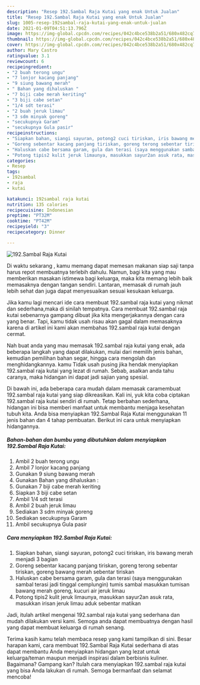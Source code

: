 ```yaml
---
description: "Resep 192.Sambal Raja Kutai yang enak Untuk Jualan"
title: "Resep 192.Sambal Raja Kutai yang enak Untuk Jualan"
slug: 1005-resep-192sambal-raja-kutai-yang-enak-untuk-jualan
date: 2021-01-09T04:51:13.796Z
image: https://img-global.cpcdn.com/recipes/042c4bce538b2a51/680x482cq70/192sambal-raja-kutai-foto-resep-utama.jpg
thumbnail: https://img-global.cpcdn.com/recipes/042c4bce538b2a51/680x482cq70/192sambal-raja-kutai-foto-resep-utama.jpg
cover: https://img-global.cpcdn.com/recipes/042c4bce538b2a51/680x482cq70/192sambal-raja-kutai-foto-resep-utama.jpg
author: Mary Castro
ratingvalue: 3.1
reviewcount: 6
recipeingredient:
- "2 buah terong ungu"
- "7 lonjor kacang panjang"
- "9 siung bawang merah"
- " Bahan yang dihaluskan "
- "7 biji cabe merah keriting"
- "3 biji cabe setan"
- "1/4 sdt terasi"
- "2 buah jeruk limau"
- "3 sdm minyak goreng"
- "secukupnya Garam"
- "secukupnya Gula pasir"
recipeinstructions:
- "Siapkan bahan, siangi sayuran, potong2 cuci tiriskan, iris bawang merah menjadi 3 bagian"
- "Goreng sebentar kacang panjang tiriskan, goreng terong sebentar tiriskan, goreng bawang merah sebentar tiriskan"
- "Haluskan cabe bersama garam, gula dan terasi (saya menggunakan sambal terasi jadi tinggal cemplungin) tumis sambal masukkan tumisan bawang merah goreng, kucuri air jeruk limau"
- "Potong tipis2 kulit jeruk limaunya, masukkan sayur2an asuk rata, masukkan irisan jeruk limau aduk sebentar matikan"
categories:
- Resep
tags:
- 192sambal
- raja
- kutai

katakunci: 192sambal raja kutai 
nutrition: 135 calories
recipecuisine: Indonesian
preptime: "PT32M"
cooktime: "PT42M"
recipeyield: "3"
recipecategory: Dinner

---
```



![192.Sambal Raja Kutai](https://img-global.cpcdn.com/recipes/042c4bce538b2a51/680x482cq70/192sambal-raja-kutai-foto-resep-utama.jpg)

Di waktu  sekarang , kamu memang dapat memesan makanan siap saji tanpa harus repot membuatnya terlebih dahulu. Namun, bagi kita yang mau memberikan masakan istimewa bagi keluarga, maka kita memang lebih baik memasaknya dengan tangan sendiri. Lantaran, memasak di rumah jauh lebih sehat dan juga dapat menyesuaikan sesuai kesukaan keluarga.

Jika kamu lagi mencari ide cara membuat 192.sambal raja kutai yang nikmat dan sederhana,maka di sinilah tempatnya. Cara membuat 192.sambal raja kutai  sebenarnya gampang dibuat jika kita mengerjakannya dengan cara yang benar. Tapi, kamu tidak usah risau akan gagal dalam memasaknya 
karena di artikel ini kami akan membahas 192.sambal raja kutai dengan cermat.  



Nah buat anda yang mau memasak 192.sambal raja kutai yang enak, ada beberapa langkah yang dapat dilakukan, mulai dari memilih jenis bahan, kemudian pemilihan bahan segar, hingga cara mengolah dan menghidangkannya. kamu Tidak usah pusing jika hendak menyiapkan 192.sambal raja kutai yang lezat di rumah. Sebab, asalkan anda  tahu caranya, maka hidangan ini dapat jadi sajian yang spesial.

Di bawah ini, ada beberapa cara mudah dalam memasak caramembuat 192.sambal raja kutai yang siap dikreasikan. Kali ini, yuk kita coba ciptakan 192.sambal raja kutai sendiri di rumah. Tetap berbahan sederhana, hidangan ini bisa memberi manfaat untuk membantu menjaga kesehatan tubuh kita. Anda bisa menyiapkan 192.Sambal Raja Kutai menggunakan 11 jenis bahan dan 4 tahap pembuatan. Berikut ini cara untuk menyiapkan hidangannya.

<!--inarticleads1-->

##### Bahan-bahan dan bumbu yang dibutuhkan dalam menyiapkan 192.Sambal Raja Kutai:

1. Ambil 2 buah terong ungu
1. Ambil 7 lonjor kacang panjang
1. Gunakan 9 siung bawang merah
1. Gunakan  Bahan yang dihaluskan :
1. Gunakan 7 biji cabe merah keriting
1. Siapkan 3 biji cabe setan
1. Ambil 1/4 sdt terasi
1. Ambil 2 buah jeruk limau
1. Sediakan 3 sdm minyak goreng
1. Sediakan secukupnya Garam
1. Ambil secukupnya Gula pasir




<!--inarticleads2-->

##### Cara menyiapkan 192.Sambal Raja Kutai:

1. Siapkan bahan, siangi sayuran, potong2 cuci tiriskan, iris bawang merah menjadi 3 bagian
1. Goreng sebentar kacang panjang tiriskan, goreng terong sebentar tiriskan, goreng bawang merah sebentar tiriskan
1. Haluskan cabe bersama garam, gula dan terasi (saya menggunakan sambal terasi jadi tinggal cemplungin) tumis sambal masukkan tumisan bawang merah goreng, kucuri air jeruk limau
1. Potong tipis2 kulit jeruk limaunya, masukkan sayur2an asuk rata, masukkan irisan jeruk limau aduk sebentar matikan




Jadi, itulah artikel mengenai  192.sambal raja kutai  yang sederhana dan mudah dilakukan versi kami. Semoga anda dapat membuatnya dengan hasil yang dapat membuat keluarga di rumah senang. 

Terima kasih kamu telah membaca resep yang kami tampilkan di sini. Besar harapan kami, cara membuat  192.Sambal Raja Kutai sederhana di atas dapat membantu Anda menyiapkan hidangan yang lezat untuk keluarga/teman maupun menjadi inspirasi dalam berbisnis kuliner. Bagaimana? Gampang kan? Itulah cara menyiapkan 192.sambal raja kutai yang bisa Anda lakukan di rumah. Semoga bermanfaat dan selamat mencoba!

